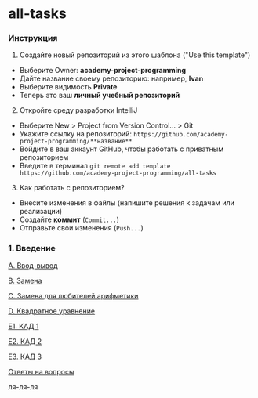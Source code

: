 # all-tasks

### Инструкция

1. Создайте новый репозиторий из этого шаблона ("Use this template")
  * Выберите Owner: **academy-project-programming**
  * Дайте название своему репозиторию: например, **Ivan**
  * Выберите видимость **Private**
  * Теперь это ваш **личный учебный репозиторий**
2. Откройте среду разработки IntelliJ
  * Выберите New > Project from Version Control... > Git
  * Укажите ссылку на репозиторий: `https://github.com/academy-project-programming/**название**`
  * Войдите в ваш аккаунт GitHub, чтобы работать с приватным репозиторием
  * Введите в терминал `git remote add template https://github.com/academy-project-programming/all-tasks`
3. Как работать с репозиторием?
  * Внесите изменения в файлы (напишите решения к задачам или реализации)
  * Создайте **коммит** (`Commit...`)
  * Отправьте свои изменения  (`Push...`)


### 1. Введение

[A. Ввод-вывод](L1_Introduction/A_InputOutput.java)

[B. Замена](L1_Introduction/B_Swap.java)

[C. Замена для любителей арифметики](L1_Introduction/C_Swap2.java)

[D. Квадратное уравнение](L1_Introduction/D_SquareEquation.java)

[E1. КАД 1](L1_Introduction/E1_KAD.java)

[E2. КАД 2](L1_Introduction/E2_KAD.java)

[E3. КАД 3](L1_Introduction/E3_KAD.java)

[Ответы на вопросы](L1_Introduction/Questions.md)

ля-ля-ля
